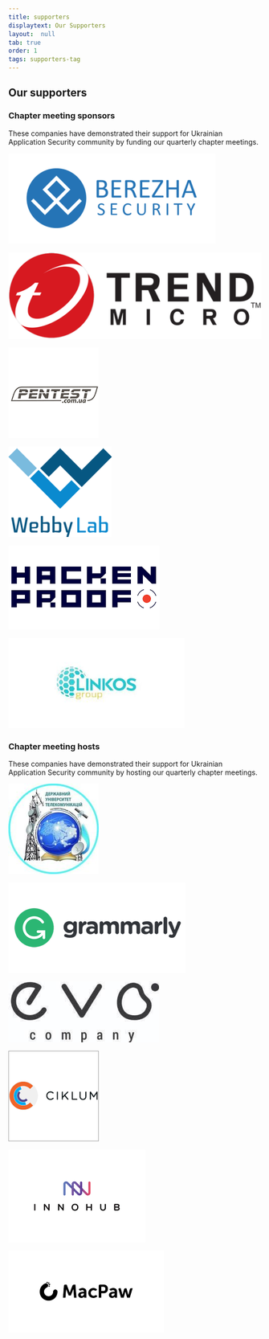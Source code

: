 ```yaml
---
title: supporters
displaytext: Our Supporters
layout:  null
tab: true
order: 1
tags: supporters-tag
---
```


## Our supporters

### Chapter meeting sponsors

These companies have demonstrated their support for Ukrainian
Application Security community by funding our quarterly chapter
meetings.

![Berezha Security](assets/images/partners/berezha.png "Berezha Security")

![Trend Micro](assets/images/partners/trendmicro.png "Trend Micro")

![Pentest.com.ua](assets/images/partners/pentestcomua.png "Pentest.com.ua")

![WebbyLab](assets/images/partners/webby.png "WebbyLab")

![HackenProof](assets/images/partners/hackenproof.png "HackenProof")

![Linkos Group](assets/images/partners/linkos.jpg "Linkos Group")


### Chapter meeting hosts

These companies have demonstrated their support for Ukrainian
Application Security community by hosting our quarterly chapter
meetings.

![Державний Університет Телекомунікацій](assets/images/partners/dut.jpg "Державний Університет Телекомунікацій")

![Grammarly](assets/images/partners/grammarly.png "Grammarly")

![EVO](assets/images/partners/evo.jpg "EVO")

![Ciklum](assets/images/partners/ciklum.png "Ciklum")

![InnoHub	](assets/images/partners/innohub.png "InnoHub")

![MacPaw](assets/images/partners/macpaw.png "MacPaw")
